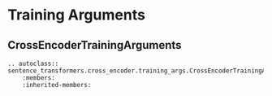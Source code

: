 # Training Arguments

## CrossEncoderTrainingArguments

```{eval-rst}
.. autoclass:: sentence_transformers.cross_encoder.training_args.CrossEncoderTrainingArguments
    :members:
    :inherited-members:
```
